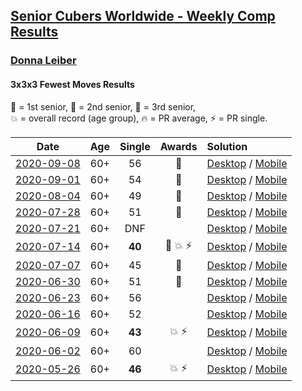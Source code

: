 <style>table {white-space: nowrap;}</style>

## [Senior Cubers Worldwide - Weekly Comp Results](/scw-comp/results/)
### [Donna Leiber](README.md)
#### 3x3x3 Fewest Moves Results

<span style="white-space: nowrap;">🥇 = 1st senior</span>, <span style="white-space: nowrap;">🥈 = 2nd senior</span>, <span style="white-space: nowrap;">🥉 = 3rd senior</span>, <span style="white-space: nowrap;">💥 = overall record (age group)</span>, <span style="white-space: nowrap;">🔥 = PR average</span>, <span style="white-space: nowrap;">⚡ = PR single</span>.

| Date | Age | Single | Awards | Solution |
| :--: | :--: | :--: | :--: | :-- |
| [2020-09-08](../../results/2020-09-08/333fm.md) | 60+ | 56 | 🥈 | [Desktop](https://www.facebook.com/events/328891351562846/permalink/331018928016755) / [Mobile](https://m.facebook.com/events/328891351562846?view=permalink&id=331018928016755) |
| [2020-09-01](../../results/2020-09-01/333fm.md) | 60+ | 54 | 🥉 | [Desktop](https://www.facebook.com/events/2722940861324520/permalink/2726661450952461) / [Mobile](https://m.facebook.com/events/2722940861324520?view=permalink&id=2726661450952461) |
| [2020-08-04](../../results/2020-08-04/333fm.md) | 60+ | 49 | 🥈 | [Desktop](https://www.facebook.com/events/665512590717721/permalink/668030210465959) / [Mobile](https://m.facebook.com/events/665512590717721?view=permalink&id=668030210465959) |
| [2020-07-28](../../results/2020-07-28/333fm.md) | 60+ | 51 | 🥉 | [Desktop](https://www.facebook.com/events/594694278084934/permalink/595986177955744) / [Mobile](https://m.facebook.com/events/594694278084934?view=permalink&id=595986177955744) |
| [2020-07-21](../../results/2020-07-21/333fm.md) | 60+ | DNF |  | [Desktop](https://www.facebook.com/events/720490528496412/permalink/723448058200659) / [Mobile](https://m.facebook.com/events/720490528496412?view=permalink&id=723448058200659) |
| [2020-07-14](../../results/2020-07-14/333fm.md) | 60+ | **40** | 🥉 💥 ⚡ | [Desktop](https://www.facebook.com/events/1103134150080209/permalink/1104353729958251) / [Mobile](https://m.facebook.com/events/1103134150080209?view=permalink&id=1104353729958251) |
| [2020-07-07](../../results/2020-07-07/333fm.md) | 60+ | 45 | 🥈 | [Desktop](https://www.facebook.com/events/881997795616111/permalink/882387552243802) / [Mobile](https://m.facebook.com/events/881997795616111?view=permalink&id=882387552243802) |
| [2020-06-30](../../results/2020-06-30/333fm.md) | 60+ | 51 | 🥉 | [Desktop](https://www.facebook.com/events/1574705676027540/permalink/1578826975615410) / [Mobile](https://m.facebook.com/events/1574705676027540?view=permalink&id=1578826975615410) |
| [2020-06-23](../../results/2020-06-23/333fm.md) | 60+ | 56 |  | [Desktop](https://www.facebook.com/events/284763775909443/permalink/286275105758310) / [Mobile](https://m.facebook.com/events/284763775909443?view=permalink&id=286275105758310) |
| [2020-06-16](../../results/2020-06-16/333fm.md) | 60+ | 52 |  | [Desktop](https://www.facebook.com/events/753945178677521/permalink/757188861686486) / [Mobile](https://m.facebook.com/events/753945178677521?view=permalink&id=757188861686486) |
| [2020-06-09](../../results/2020-06-09/333fm.md) | 60+ | **43** | 💥 ⚡ | [Desktop](https://www.facebook.com/events/855783411578420/permalink/859012521255509) / [Mobile](https://m.facebook.com/events/855783411578420?view=permalink&id=859012521255509) |
| [2020-06-02](../../results/2020-06-02/333fm.md) | 60+ | 60 |  | [Desktop](https://www.facebook.com/events/3920457157996941/permalink/3948916025151054) / [Mobile](https://m.facebook.com/events/3920457157996941?view=permalink&id=3948916025151054) |
| [2020-05-26](../../results/2020-05-26/333fm.md) | 60+ | **46** | 💥 ⚡ | [Desktop](https://www.facebook.com/events/2622968941252005/permalink/2623457794536453) / [Mobile](https://m.facebook.com/events/2622968941252005?view=permalink&id=2623457794536453) |


<!-- Global site tag (gtag.js) - Google Analytics -->
<script async src="https://www.googletagmanager.com/gtag/js?id=UA-86348435-3"></script>
<script>window.dataLayer = window.dataLayer || []; function gtag() {dataLayer.push(arguments);} gtag('js', new Date()); gtag('config', 'UA-86348435-3');</script>
